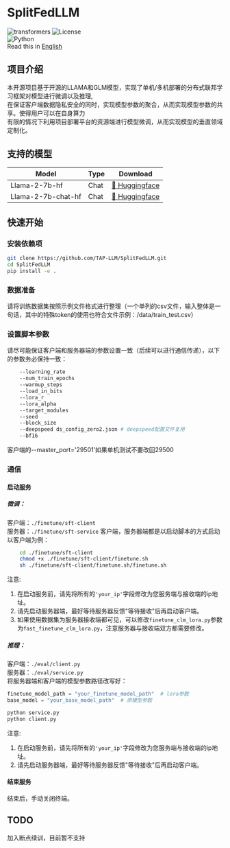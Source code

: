 # SplitFedLLM
![transformers](https://img.shields.io/badge/transformers->=4.38.0-greene)
![License](https://img.shields.io/badge/license-MIT-yellow)  
![Python](https://img.shields.io/badge/Python->=3.10.4-blue)  
 Read this in [English](README_en.md)

## 项目介绍
本开源项目基于开源的LLAMA和GLM模型，实现了单机/多机部署的分布式联邦学习框架对模型进行微调以及推理,  
在保证客户端数据隐私安全的同时，实现模型参数的聚合，从而实现模型参数的共享。使得用户可以在自身算力  
有限的情况下利用项目部署平台的资源端进行模型微调，从而实现模型的垂直领域定制化。

## 支持的模型
| Model            | Type | Download                                                                                                                                |
|------------------|------|-----------------------------------------------------------------------------------------------------------------------------------------|                                                                                                                                                                                         
| Llama-2-7b-hf    | Chat | [🤗 Huggingface](https://huggingface.co/meta-llama/Llama-2-7b-hf)  |
| Llama-2-7b-chat-hf | Chat | [🤗 Huggingface](https://huggingface.co/meta-llama/Llama-2-7b-chat-hf)                                                                                                                                                                                          |

## 快速开始

### 安装依赖项
```bash
git clone https://github.com/TAP-LLM/SplitFedLLM.git
cd SplitFedLLM
pip install -e .
```
### 数据准备

请将训练数据集按照示例文件格式进行整理（一个单列的csv文件，输入整体是一句话，其中的特殊token的使用也符合文件示例：/data/train_test.csv）

### 设置脚本参数

请尽可能保证客户端和服务器端的参数设置一致（后续可以进行通信传递），以下的参数务必保持一致：  
```bash
    --learning_rate  
    --num_train_epochs
    --warmup_steps 
    --load_in_bits
    --lora_r 
    --lora_alpha
    --target_modules
    --seed
    --block_size
    --deepspeed ds_config_zero2.json # deepspeed配置文件复用
    --bf16  
```


客户端的--master_port='29501'如果单机测试不要改回29500  


### 通信


#### 启动服务
##### 微调：
客户端：`./finetune/sft-client`  
服务器：`./finetune/sft-service`
客户端，服务器端都是以启动脚本的方式启动  
以客户端为例：
``` bash
    cd ./finetune/sft-client
    chmod +x ./finetune/sft-client/finetune.sh
    sh ./finetune/sft-client/finetune.sh/finetune.sh
```
注意:
1. 在启动服务前，请先将所有的`'your_ip'`字段修改为您服务端与接收端的ip地址。
2. 请先启动服务器端，最好等待服务器反馈"等待接收"后再启动客户端。
3. 如果使用数据集为服务器接收端都可见，可以修改`finetune_clm_lora.py`参数为`fast_finetune_clm_lora.py`，注意服务器与接收端双方都需要修改。





##### 推理：
客户端：`./eval/client.py`  
服务器：`./eval/service.py`  
将服务器端和客户端的模型参数路径改写好：  
```python
finetune_model_path = "your_finetune_model_path"  # lora参数
base_model = "your_base_model_path"  # 原模型参数
```
```bash
python service.py
python client.py  
```
注意:
1. 在启动服务前，请先将所有的`'your_ip'`字段修改为您服务端与接收端的ip地址。
2. 请先启动服务器端，最好等待服务器反馈"等待接收"后再启动客户端。
#### 结束服务
结束后，手动关闭终端。

## TODO
加入断点续训，目前暂不支持